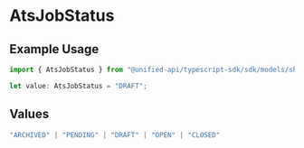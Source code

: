 # AtsJobStatus

## Example Usage

```typescript
import { AtsJobStatus } from "@unified-api/typescript-sdk/sdk/models/shared";

let value: AtsJobStatus = "DRAFT";
```

## Values

```typescript
"ARCHIVED" | "PENDING" | "DRAFT" | "OPEN" | "CLOSED"
```
